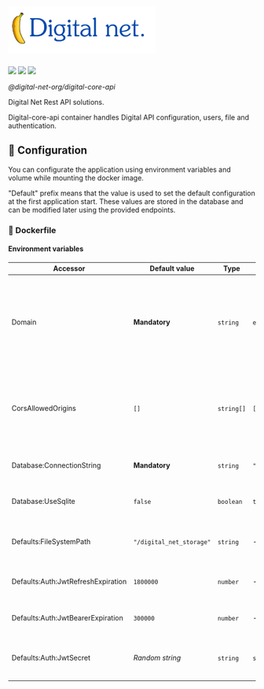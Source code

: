 <h1>
    <img width="300" src="https://raw.githubusercontent.com/digital-net-org/.github/refs/heads/master/assets/logo_v2025.svg">
</h1>
<div justify="center">
    <a href="https://www.docker.com/"><img src="https://img.shields.io/badge/Docker-blue.svg?color=1d63ed"></a>
        <a href="https://dotnet.microsoft.com/en-us/languages/csharp"><img src="https://img.shields.io/badge/C%23-blue.svg?color=622075"></a>
    <a href="https://learn.microsoft.com/en-us/dotnet/core/whats-new/dotnet-9/overview?WT.mc_id=dotnet-35129-website"><img src="https://img.shields.io/badge/Dotnet-blue.svg?color=4f2bce"></a>
</div>

_@digital-net-org/digital-core-api_

Digital Net Rest API solutions.

Digital-core-api container handles Digital API configuration, users, file and authentication.

## :memo: Configuration

You can configurate the application using environment variables and volume while mounting the docker image.

"Default" prefix means that the value is used to set the default configuration at the first application start. These values are stored in the database and can be modified later using the provided endpoints.

### :whale2: Dockerfile

#### Environment variables
| Accessor                           | Default value            | Type       | Example                                                       | Description                                                                                                                                                  |
|------------------------------------|--------------------------|------------|---------------------------------------------------------------|--------------------------------------------------------------------------------------------------------------------------------------------------------------|
| Domain                             | **Mandatory**            | `string`   | `example.com`                                                 | Describes your application domain. Used to **prefix Cookies**, setup JWT **Audience/Issuer** and all subdomains will be added the allowed **CORS policies**. |
| CorsAllowedOrigins                 | `[]`                     | `string[]` | `[example.com]`                                               | All entries will be added the allowed **CORS policies** _(be aware that Domain is automatically added to allowed origins)_.                                  |
| Database:ConnectionString          | **Mandatory**            | `string`   | `"Host=host;Port=5432;Database=db;Username=usr;Password=psw"` | **Postgres** Database connection string.                                                                                                                     |
| Database:UseSqlite                 | `false`                  | `boolean`  | `true`                                                        | Use an **Sqlite** Database if true. Used for Integration tests.                                                                                              |
| Defaults:FileSystemPath            | `"/digital_net_storage"` | `string`   | -                                                             | Path to folder where the application will save uploaded files.                                                                                               |
| Defaults:Auth:JwtRefreshExpiration | `1800000`                | `number`   | -                                                             | Refresh token expiration expressed in milliseconds                                                                                                           |
| Defaults:Auth:JwtBearerExpiration  | `300000`                 | `number`   | -                                                             | Bearer token expiration expressed in milliseconds                                                                                                            |
| Defaults:Auth:JwtSecret            | _Random string_          | `string`   | `superLongSecretThatNeedsToBeSuperLongAndSecure`              | Secret for Jwt configuration, must be a least 46 characters long.                                                                                            |
